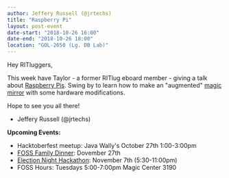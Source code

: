 ```yaml
---
author: Jeffery Russell (@jrtechs)
title: "Raspberry Pi"
layout: post-event
date-start: "2018-10-26 16:00"
date-end: "2018-10-26 18:00"
location: "GOL-2650 (Lg. DB Lab)"
---
```


Hey RITluggers,

This week have Taylor - a former RITlug eboard member - giving a talk about [Raspberry Pis](https://www.raspberrypi.org/).
Swing by to learn how to make an "augmented" [magic mirror](https://magicmirror.builders/) with some hardware modifications.

Hope to see you all there!

- Jeffery Russell (@jrtechs)

**Upcoming Events:**

* Hacktoberfest meetup: Java Wally's October 27th 1:00-3:00pm
* [FOSS Family Dinner](https://www.groupraise.com/events/76016): Dovember 27th
* [Election Night Hackathon](https://www.eventbrite.co.uk/e/8th-annual-election-night-hackathon-2018-midterms-tickets-51634099983): November 7th (5:30-11:00pm)
* FOSS Hours: Tuesdays 5:00-7:00pm Magic Center 3190
